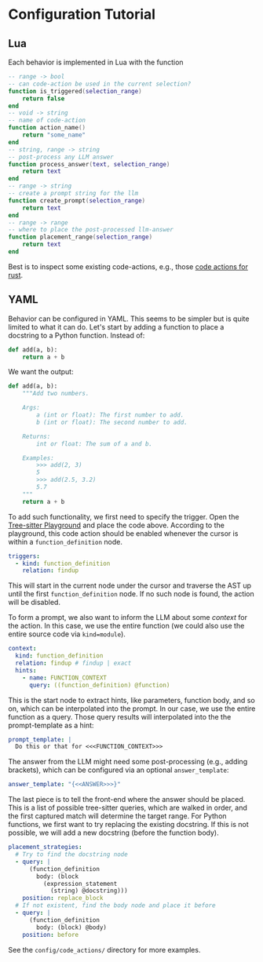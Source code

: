# Configuration Tutorial

## Lua

Each behavior is implemented in Lua with the function

```lua
-- range -> bool
-- can code-action be used in the current selection?
function is_triggered(selection_range)
    return false
end
-- void -> string
-- name of code-action
function action_name()
    return "some_name"
end
-- string, range -> string
-- post-process any LLM answer
function process_answer(text, selection_range)
    return text
end
-- range -> string
-- create a prompt string for the llm
function create_prompt(selection_range)
    return text
end
-- range -> range
-- where to place the post-processed llm-answer
function placement_range(selection_range)
    return text
end
```

Best is to inspect some existing code-actions, e.g., those [code actions for
rust](./config/code_actions/rust).

## YAML

Behavior can be configured in YAML. This seems to be simpler but is quite
limited to what it can do. Let's start by adding a function to place a
docstring to a Python function. Instead of:

```python
def add(a, b):
    return a + b
```

We want the output:

```python
def add(a, b):
    """Add two numbers.

    Args:
        a (int or float): The first number to add.
        b (int or float): The second number to add.

    Returns:
        int or float: The sum of a and b.

    Examples:
        >>> add(2, 3)
        5
        >>> add(2.5, 3.2)
        5.7
    """
    return a + b
```

To add such functionality, we first need to specify the trigger. Open the
[Tree-sitter Playground](https://tree-sitter.github.io/tree-sitter/playground)
and place the code above. According to the playground, this code action should
be enabled whenever the cursor is within a `function_definition` node.

```yaml
triggers:
  - kind: function_definition
    relation: findup
```

This will start in the current node under the cursor and traverse the AST up
until the first `function_definition` node. If no such node is found, the
action will be disabled.

To form a prompt, we also want to inform the LLM about some _context_ for the
action. In this case, we use the entire function (we could also use the entire
source code via `kind=module`).

```yaml
context:
  kind: function_definition
  relation: findup # findup | exact
  hints:
    - name: FUNCTION_CONTEXT
      query: ((function_definition) @function)
```

This is the start node to extract hints, like parameters, function body, and so
on, which can be interpolated into the prompt. In our case, we use the entire
function as a query. Those query results will interpolated into the the
prompt-template as a hint:

```yaml
prompt_template: |
  Do this or that for <<<FUNCTION_CONTEXT>>>
```

The answer from the LLM might need some post-processing (e.g., adding
brackets), which can be configured via an optional `answer_template`:

```yaml
answer_template: "{<<ANSWER>>>}"
```

The last piece is to tell the front-end where the answer should be placed. This
is a list of possible tree-sitter queries, which are walked in order, and
the first captured match will determine the target range. For Python functions,
we first want to try replacing the existing docstring. If this is not possible,
we will add a new docstring (before the function body).

```yaml
placement_strategies:
  # Try to find the docstring node
  - query: |
      (function_definition
        body: (block
          (expression_statement
            (string) @docstring)))
    position: replace_block
  # If not existent, find the body node and place it before
  - query: |
      (function_definition
        body: (block) @body)
    position: before
```

See the `config/code_actions/` directory for more examples.
